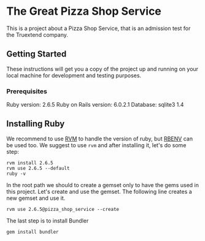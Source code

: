 # The Great Pizza Shop Service

This is a project about a Pizza Shop Service, that is an admission test for the Truextend company.

## Getting Started

These instructions will get you a copy of the project up and running on your local machine for development and testing purposes.

### Prerequisites

Ruby version: 2.6.5
Ruby on Rails version: 6.0.2.1
Database: sqlite3 1.4

## Installing Ruby
We recommend to use [RVM](https://rvm.io) to handle the version of ruby, but [RBENV](https://github.com/rbenv/rbenv) can be used too.
We suggest to use `rvm` and after installing it, let's do some step:
```
rvm install 2.6.5
rvm use 2.6.5 --default
ruby -v
```
In the root path we should to create a gemset only to have the gems used in this project. Let's create and use the gemset.
The following line creates a new gemset and use it.
```
rvm use 2.6.5@pizza_shop_service --create
```
The last step is to install Bundler
```
gem install bundler
```